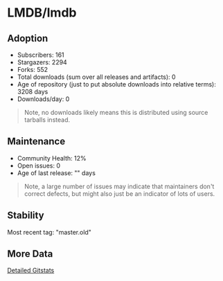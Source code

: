# LMDB/lmdb

## Adoption

- Subscribers: 161
- Stargazers: 2294
- Forks: 552
- Total downloads (sum over all releases and artifacts): 0
- Age of repository (just to put absolute downloads into relative terms): 3208 days
- Downloads/day: 0

> Note, no downloads likely means this is distributed using source tarballs instead.

## Maintenance

- Community Health: 12%
- Open issues: 0
- Age of last release: "<No Releases>" days

> Note, a large number of issues may indicate that maintainers don't correct defects, but might also
> just be an indicator of lots of users.

## Stability

Most recent tag: "master.old"

## More Data

[Detailed Gitstats](/bazel-catalog/gitstats/LMDB/lmdb)

